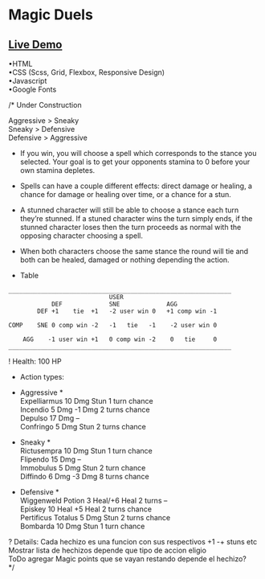 # Magic Duels

## [Live Demo](https://nachokai.github.io/magic-duels/)  
•HTML  
•CSS (Scss, Grid, Flexbox, Responsive Design)  
•Javascript  
•Google Fonts  

/* Under Construction

Aggressive  > Sneaky  
Sneaky      > Defensive  
Defensive   > Aggressive  

* If you win, you will choose a spell which corresponds to the stance you selected. Your goal is to get your opponents stamina to 0 before your own stamina depletes.  
* Spells can have a couple different effects: direct damage or healing, a chance for damage or healing over time, or a chance for a stun.  
* A stunned character will still be able to choose a stance each turn they’re stunned. If a stuned character wins the turn simply ends, if the stunned character loses then the turn proceeds as normal with the opposing character choosing a spell.  
* When both characters choose the same stance the round will tie and both can be healed, damaged or nothing depending the action.  
  
* Table  
```
______________________________________________________________
			                USER	
		    DEF	            SNE             AGG
        DEF	+1    tie  +1	-2 user win 0	+1 comp win -1
        
COMP	SNE	0 comp win -2	-1   tie   -1	 -2 user win 0

	AGG    -1 user win +1	0 comp win -2  	 0   tie     0
______________________________________________________________
```

! Health: 100 HP  

* Action types:  
* Aggressive *  
Expelliarmus	10 Dmg		Stun 1 turn chance  
Incendio    	5 Dmg		-1 Dmg 2 turns chance  
Depulso	       	17 Dmg		–  
Confringo	   	5 Dmg		Stun 2 turns chance  
  
* Sneaky *  
Rictusempra	   	10 Dmg		Stun 1 turn chance  
Flipendo	   	15 Dmg		–  
Immobulus   	5 Dmg		Stun 2 turn chance  
Diffindo	   	6 Dmg		-3 Dmg 8 turns chance  
  
* Defensive *  
Wiggenweld Potion	3 Heal/+6 Heal 2 turns    –  
Episkey	           	10 Heal	    	            +5 Heal 2 turns chance  
Pertificus Totalus	5 Dmg	                	    Stun 2 turns chance  
Bombarda	       	10 Dmg	                        Stun 1 turn chance  

? Details:
Cada hechizo es una funcion con sus respectivos +1 -+ stuns etc  
Mostrar lista de hechizos depende que tipo de accion eligio  
ToDo agregar Magic points que se vayan restando depende el hechizo?  
*/
